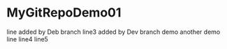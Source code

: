 # MyGitRepoDemo01
line added by Deb branch
line3 added by Dev branch
demo
another demo line
line4
line5
